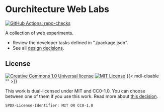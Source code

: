 # Ourchitecture Web Labs

[![GitHub Actions: repo-checks](https://img.shields.io/github/actions/workflow/status/ourchitecture/labs-web/repo-checks.yaml?logo=GitHub%20Actions&logoColor=white&label=repo-checks)](https://github.com/ourchitecture/labs-web/actions/workflows/repo-checks.yaml)

A collection of web experiments.

-   Review the developer tasks defined in "./package.json".
-   See all [design decisions](./src/docs/decisions/).

## License

[![Creative Commons 1.0 Universal license](https://img.shields.io/badge/license-CC0-8a2be2?logo=Creative%20Commons&logoColor=white)](https://creativecommons.org/publicdomain/zero/1.0/) [![MIT License](https://img.shields.io/badge/license-MIT-8a2be2?logo=data:image/svg%2bxml;base64,PHN2ZyB4bWxucz0iaHR0cDovL3d3dy53My5vcmcvMjAwMC9zdmciIGhlaWdodD0iMTY2IiB3aWR0aD0iMzIxIj48ZyBzdHJva2Utd2lkdGg9IjM1IiBzdHJva2U9IiNGRkZGRkYiPjxwYXRoIGQ9Im0xNy41LDB2MTY2bTU3LTE2NnYxMTNtNTctMTEzdjE2Nm01Ny0xNjZ2MzNtNTgsMjB2MTEzIi8+PHBhdGggZD0ibTE4OC41LDUzdjExMyIgc3Ryb2tlPSIjRkZGRkZGIi8+PHBhdGggZD0ibTIyOSwxNi41aDkyIiBzdHJva2Utd2lkdGg9IjMzIi8+PC9nPjwvc3ZnPg==&logoColor=white)](https://opensource.org/license/mit/) {{< mdl-disable "<!-- markdownlint-disable MD013 -->" >}}

This work is dual-licensed under MIT and CC0-1.0.
You can choose between one of them if you use this work.
Read more about [this decision](./src/docs/decisions/choose-licensing.md).

`SPDX-License-Identifier: MIT OR CC0-1.0`

